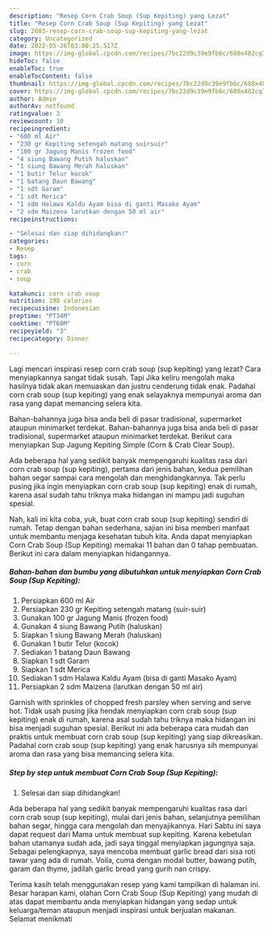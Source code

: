 ```yaml
---
description: "Resep Corn Crab Soup (Sup Kepiting) yang Lezat"
title: "Resep Corn Crab Soup (Sup Kepiting) yang Lezat"
slug: 2603-resep-corn-crab-soup-sup-kepiting-yang-lezat
category: Uncategorized
date: 2022-05-26T03:00:25.517Z
image: https://img-global.cpcdn.com/recipes/7bc22d9c39e9fb6c/680x482cq70/corn-crab-soup-sup-kepiting-foto-resep-utama.jpg
hideToc: false
enableToc: true
enableTocContent: false
thumbnail: https://img-global.cpcdn.com/recipes/7bc22d9c39e9fb6c/680x482cq70/corn-crab-soup-sup-kepiting-foto-resep-utama.jpg
cover: https://img-global.cpcdn.com/recipes/7bc22d9c39e9fb6c/680x482cq70/corn-crab-soup-sup-kepiting-foto-resep-utama.jpg
author: Admin
authorAv: notfound
ratingvalue: 3
reviewcount: 10
recipeingredient:
- "600 ml Air"
- "230 gr Kepiting setengah matang suirsuir"
- "100 gr Jagung Manis frozen food"
- "4 siung Bawang Putih haluskan"
- "1 siung Bawang Merah haluskan"
- "1 butir Telur kocok"
- "1 batang Daun Bawang"
- "1 sdt Garam"
- "1 sdt Merica"
- "1 sdm Halawa Kaldu Ayam bisa di ganti Masako Ayam"
- "2 sdm Maizena larutkan dengan 50 ml air"
recipeinstructions:

- "Selesai dan siap dihidangkan!"
categories:
- Resep
tags:
- corn
- crab
- soup

katakunci: corn crab soup 
nutrition: 198 calories
recipecuisine: Indonesian
preptime: "PT34M"
cooktime: "PT60M"
recipeyield: "3"
recipecategory: Dinner

---
```



Lagi mencari inspirasi resep corn crab soup (sup kepiting) yang lezat? Cara menyiapkannya sangat tidak susah. Tapi Jika keliru mengolah maka hasilnya tidak akan memuaskan dan justru cenderung tidak enak. Padahal corn crab soup (sup kepiting) yang enak selayaknya mempunyai aroma dan rasa yang dapat memancing selera kita.


Bahan-bahannya juga bisa anda beli di pasar tradisional, supermarket ataupun minimarket terdekat. Bahan-bahannya juga bisa anda beli di pasar tradisional, supermarket ataupun minimarket terdekat. Berikut cara menyiapkan Sup Jagung Kepiting Simple (Corn &amp; Crab Clear Soup).

Ada beberapa hal yang sedikit banyak mempengaruhi kualitas rasa dari corn crab soup (sup kepiting), pertama dari jenis bahan, kedua pemilihan bahan segar sampai cara mengolah dan menghidangkannya. Tak perlu pusing jika ingin menyiapkan corn crab soup (sup kepiting) enak di rumah, karena asal sudah tahu triknya maka hidangan ini mampu jadi suguhan spesial.


Nah, kali ini kita coba, yuk, buat corn crab soup (sup kepiting) sendiri di rumah. Tetap dengan bahan sederhana, sajian ini bisa memberi manfaat untuk membantu menjaga kesehatan tubuh kita. Anda dapat menyiapkan Corn Crab Soup (Sup Kepiting) memakai 11 bahan dan 0 tahap pembuatan. Berikut ini cara dalam menyiapkan hidangannya.

<!--inarticleads1-->

##### Bahan-bahan dan bumbu yang dibutuhkan untuk menyiapkan Corn Crab Soup (Sup Kepiting):

1. Persiapkan 600 ml Air
1. Persiapkan 230 gr Kepiting setengah matang (suir-suir)
1. Gunakan 100 gr Jagung Manis (frozen food)
1. Gunakan 4 siung Bawang Putih (haluskan)
1. Siapkan 1 siung Bawang Merah (haluskan)
1. Gunakan 1 butir Telur (kocok)
1. Sediakan 1 batang Daun Bawang
1. Siapkan 1 sdt Garam
1. Siapkan 1 sdt Merica
1. Sediakan 1 sdm Halawa Kaldu Ayam (bisa di ganti Masako Ayam)
1. Persiapkan 2 sdm Maizena (larutkan dengan 50 ml air)


Garnish with sprinkles of chopped fresh parsley when serving and serve hot. Tidak usah pusing jika hendak menyiapkan corn crab soup (sup kepiting) enak di rumah, karena asal sudah tahu triknya maka hidangan ini bisa menjadi suguhan spesial. Berikut ini ada beberapa cara mudah dan praktis untuk membuat corn crab soup (sup kepiting) yang siap dikreasikan. Padahal corn crab soup (sup kepiting) yang enak harusnya sih mempunyai aroma dan rasa yang bisa memancing selera kita. 

<!--inarticleads2-->

##### Step by step untuk membuat Corn Crab Soup (Sup Kepiting):


1. Selesai dan siap dihidangkan!

Ada beberapa hal yang sedikit banyak mempengaruhi kualitas rasa dari corn crab soup (sup kepiting), mulai dari jenis bahan, selanjutnya pemilihan bahan segar, hingga cara mengolah dan menyajikannya. Hari Sabtu ini saya dapat request dari Mama untuk membuat sup kepiting. Karena kebetulan bahan utamanya sudah ada, jadi saya tinggal menyiapkan jagungnya saja. Sebagai pelengkapnya, saya mencoba membuat garlic bread dari sisa roti tawar yang ada di rumah. Voila, cuma dengan modal butter, bawang putih, garam dan thyme, jadilah garlic bread yang gurih nan crispy. 

Terima kasih telah menggunakan resep yang kami tampilkan di halaman ini. Besar harapan kami, olahan Corn Crab Soup (Sup Kepiting) yang mudah di atas dapat membantu anda menyiapkan hidangan yang sedap untuk keluarga/teman ataupun menjadi inspirasi untuk berjualan makanan. Selamat menikmati

